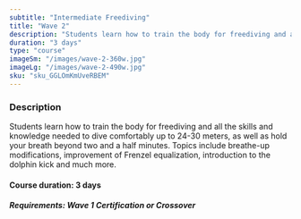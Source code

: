 ```yaml
---
subtitle: "Intermediate Freediving"
title: "Wave 2"
description: "Students learn how to train the body for freediving and all the skills and knowledge needed to dive comfortably up to 24-30 meters, as well as hold your breath beyond two and a half minutes. Topics include breathe-up modifications, improvement of Frenzel equalization, introduction to the dolphin kick and much more."
duration: "3 days"
type: "course"
imageSm: "/images/wave-2-360w.jpg"
imageLg: "/images/wave-2-490w.jpg"
sku: "sku_GGLOmKmUveRBEM"
---
```

### Description
Students learn how to train the body for freediving and all the skills and knowledge needed to dive comfortably up to 24-30 meters, as well as hold your breath beyond two and a half minutes. Topics include breathe-up modifications, improvement of Frenzel equalization, introduction to the dolphin kick and much more.

#### Course duration: 3 days

##### ***Requirements***: Wave 1 Certification or Crossover
